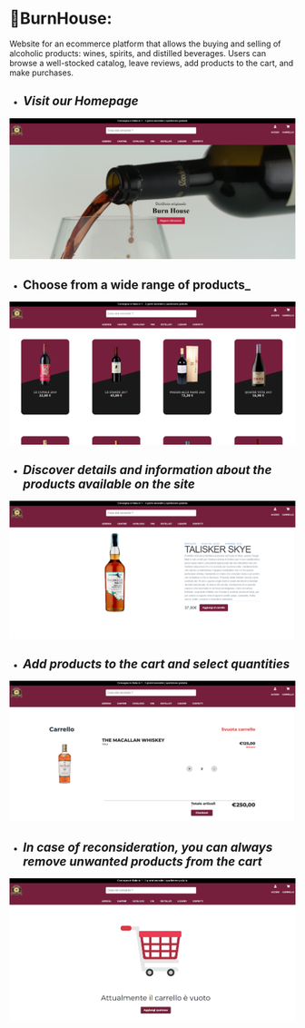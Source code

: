 # 🍷**BurnHouse**:
Website for an ecommerce platform that allows the buying and selling of alcoholic products: wines, spirits, and distilled beverages. Users can browse a well-stocked catalog, leave reviews, add products to the cart, and make purchases.

* ##  _Visit our Homepage_
![Home](./home.PNG)


* ## Choose from a wide range of products_
![Catalogue](./catalogue.PNG)


* ## _Discover details and information about the products available on the site_
![Product](./product.PNG)


* ## _Add products to the cart and select quantities_
![Cart](./cart.PNG)


* ## _In case of reconsideration, you can always remove unwanted products from the cart_
![Empty Cart](./emptyCart.PNG)

